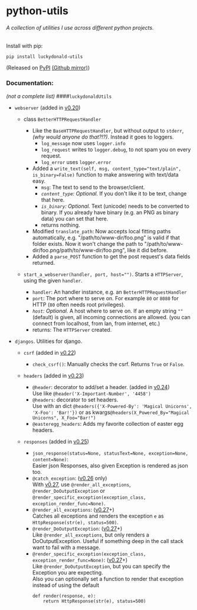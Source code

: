 # python-utils
###### A collection of utilities I use across different python projects.

Install with pip:
```shell
pip install luckydonald-utils
```    
 

(Released on [PyPI](https://pypi.python.org/pypi/luckydonald-utils) [(Github mirror)](https://github.com/luckydonald/python-utils/releases/))

### Documentation:
*(not a complete list)*
####```luckydonaldUtils```
- ```webserver``` (added in [v0.20](https://github.com/luckydonald/python-utils/releases/tag/v0.20))
	- class ```BetterHTTPRequestHandler```
		- Like the ```BaseHTTPRequestHandler```, but without output to ```stderr```, *(why would anyone do that?!?)*. Instead it goes to loggers.
			- ```log_message``` now uses ```logger.info```
			- ```log_request``` writes to ```logger.debug```, to not spam you on every request.
			- ```log_error``` uses ```logger.error```
		- Added a ```write_text(self, msg, content_type="text/plain", is_binary=False)``` function to make answering with text/data easy.
			- ```msg```: The text to send to the browser/client.
			- *```content_type```: Optional.* If you don't like it to be text, change that here.
			- *```is_binary```: Optional.* Text (unicode) needs to be converted to binary. If you already have binary (e.g. an PNG as binary data) you can set that here.
			- returns nothing.
		- Modified ```translate_path```: Now accepts local fitting paths automatically,
		e.g. "/path/to/www-dir/foo.png" is valid if that folder exists. Now it won't change the path to "/path/to/www-dir/foo.png/path/to/www-dir/foo.png", like it did before.
		- Added a ```parse_POST``` function to get the post request's data fields returned.
		
	- ```start_a_webserver(handler, port, host="")```. 	Starts a ```HTTPServer```, using the given ```handler```.
		- ```handler```: An handler instance, e.g. an ```BetterHTTPRequestHandler```
		- ```port```: The port where to serve on. For example ```80``` or ```8080``` for HTTP (```80``` often needs root privileges).
		- *```host```: Optional.* A host where to serve on. If an empty string ```""``` (default) is given, all incoming connections are allowed. (you can connect from localhost, from lan, from internet, etc.)
		- returns: The ```HTTPServer``` created.
		
- ```djangos```. Utilities for django.
	- ```csrf``` (added in [v0.22](https://github.com/luckydonald/python-utils/releases/tag/v0.22))
		- ```check_csrf()```: Manually checks the csrf. Returns ```True``` or ```False```.
	- ```headers```  (added in [v0.23](https://github.com/luckydonald/python-utils/releases/tag/v0.23))
		- ```@header```: decorator to add/set a header. (added in [v0.24](https://github.com/luckydonald/python-utils/releases/tag/v0.24))     
			Use like ```@header('X-Important-Number', '4458')```
		- ```@headers```: decorator to set headers.    
			Use with an dict ```@headers({'X-Powered-By': 'Magical Unicorns', 'X-Foo': 'Bar!'})``` or as kwargs```@headers(X_Powered_By="Magical Unicorns", X_Foo="Bar!")```
		- ```@easteregg_headers```: Adds my favorite collection of easter egg headers.    
		
	- ```responses``` (added in [v0.25](https://github.com/luckydonald/python-utils/releases/tag/v0.25))    
		- ```json_response(status=None, statusText=None, exception=None, content=None)```:    
			Easier json Responses, also given Exception is rendered as json too.
		- ```@catch_exception```: ([v0.26](https://github.com/luckydonald/python-utils/releases/tag/v0.26) only)    
			With [v0.27](https://github.com/luckydonald/python-utils/releases/tag/v0.27), use ```@render_all_exceptions```, ```@render_DoOutputException```
			or ```@render_specific_exception(exception_class, exception_render_func=None)```.    			
		- ```@render_all_exceptions```: ([v0.27](https://github.com/luckydonald/python-utils/releases/tag/v0.27)+)    
			Catches all exceptions and renders the exception ```e``` as ```HttpResponse(str(e), status=500)```.
		- ```@render_DoOutputException```: ([v0.27](https://github.com/luckydonald/python-utils/releases/tag/v0.27)+)    
			Like ```@render_all_exceptions```, but only renders a DoOutputException. Useful if something deep in the call stack want to fail with a message.
		- ```@render_specific_exception(exception_class, exception_render_func=None)```: ([v0.27](https://github.com/luckydonald/python-utils/releases/tag/v0.27)+)    
			Like ```@render_DoOutputException```, but you can specify the Exception you are expecting.      
			Also you can optionally set a function to render that exception instead of using the default    
			```    
			def render(response, e):
				return HttpResponse(str(e), status=500)
			```    
			